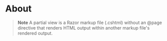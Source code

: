 ﻿# About

> **Note**
> A partial view is a Razor markup file (.cshtml) without an @page directive that renders HTML output within another markup file's rendered output.